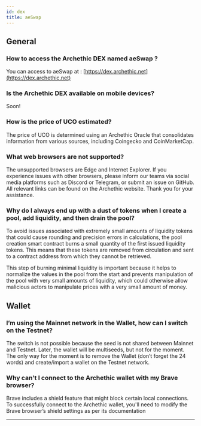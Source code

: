 ```yaml
---
id: dex
title: aeSwap
---
```


## General 

### How to access the Archethic DEX named aeSwap ?
You can access to aeSwap at : [https://dex.archethic.net](https://dex.archethic.net)

### Is the Archethic DEX available on mobile devices?
Soon!

### How is the price of UCO estimated?
The price of UCO is determined using an Archethic Oracle that consolidates information from various sources, including Coingecko and CoinMarketCap.

### What web browsers are not supported?
The unsupported browsers are Edge and Internet Explorer. 
If you experience issues with other browsers, please inform our teams via social media platforms such as Discord or Telegram, or submit an issue on GitHub. 
All relevant links can be found on the Archethic website. 
Thank you for your assistance.

### Why do I always end up with a dust of tokens when I create a pool, add liquidity, and then drain the pool?
To avoid issues associated with extremely small amounts of liquidity tokens that could cause rounding and precision errors in calculations, the pool creation smart contract burns a small quantity of the first issued liquidity tokens. This means that these tokens are removed from circulation and sent to a contract address from which they cannot be retrieved.

This step of burning minimal liquidity is important because it helps to normalize the values in the pool from the start and prevents manipulation of the pool with very small amounts of liquidity, which could otherwise allow malicious actors to manipulate prices with a very small amount of money.

## Wallet

### I’m using the Mainnet network in the Wallet, how can I switch on the Testnet?
The switch is not possible because the seed is not shared between Mainnet and Testnet. Later, the wallet will be multiseeds, but not for the moment. The only way for the moment is to remove the Wallet (don’t forget the 24 words) and create/import a wallet on the Testnet network.

### Why can't I connect to the Archethic wallet with my Brave browser?
Brave includes a shield feature that might block certain local connections.
To successfully connect to the Archethic wallet, you'll need to modify the Brave browser’s shield settings as per its documentation


---

